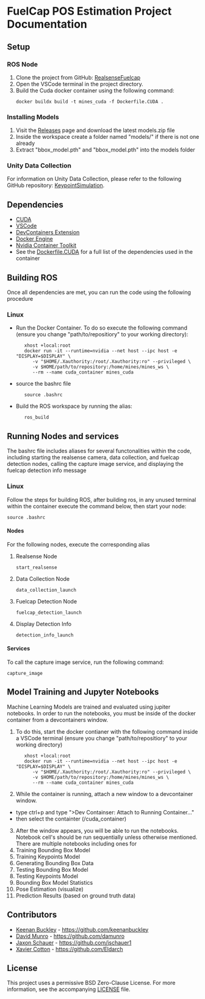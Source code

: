 # FuelCap POS Estimation Project Documentation

## Setup

### ROS Node
1. Clone the project from GitHub: [RealsenseFuelcap](https://github.com/keenanbuckley/RealsenseFuelcap)
2. Open the VSCode terminal in the project directory.
3. Build the Cuda docker container using the following command:
   ```
   docker buildx build -t mines_cuda -f Dockerfile.CUDA .
   ```

### Installing Models
1. Visit the [Releases](https://github.com/keenanbuckley/RealsenseFuelcap/releases) page and download the latest models.zip file
2. Inside the workspace create a folder named "models/" if there is not one already
3. Extract "bbox_model.pth" and "bbox_model.pth" into the models folder

### Unity Data Collection
For information on Unity Data Collection, please refer to the following GitHub repository: [KeypointSimulation](https://github.com/jschauer1/KeypointSimulation).

## Dependencies
- [CUDA](https://developer.nvidia.com/cuda-downloads)
- [VSCode](https://code.visualstudio.com/)
- [DevContainers Extension](https://marketplace.visualstudio.com/items?itemName=ms-vscode-remote.remote-containers)
- [Docker Engine](https://docs.docker.com/engine/)
- [Nvidia Container Toolkit](https://docs.nvidia.com/datacenter/cloud-native/container-toolkit/latest/install-guide.html)
- See the [Dockerfile.CUDA](Dockerfile.CUDA) for a full list of the dependencies used in the container

## Building ROS


Once all dependencies are met, you can run the code using the following procedure

### Linux

- Run the Docker Container. To do so execute the following command (ensure you change "path/to/repositiory" to
your working directory):
   ```
      xhost +local:root 
      docker run -it --runtime=nvidia --net host --ipc host -e "DISPLAY=$DISPLAY" \
         -v "$HOME/.Xauthority:/root/.Xauthority:ro" --privileged \
         -v $HOME/path/to/repository:/home/mines/mines_ws \
         --rm --name cuda_container mines_cuda
   ```
- source the bashrc file
   ```
      source .bashrc
   ```

- Build the ROS workspace by running the alias:
   ```
      ros_build
   ```


## Running Nodes and services
The bashrc file includes aliases for several functonalities within the code, including starting the realsense camera, data collection, and fuelcap detection nodes, calling the capture image service, and displaying the fuelcap detection info message

### Linux
Follow the steps for building ROS, after building ros, in any unused terminal within the container execute the command below, then start your node:
```
source .bashrc
```


#### Nodes
For the following nodes, execute the corresponding alias

1. Realsense Node
   ```
   start_realsense
   ```
2. Data Collection Node
   ```
   data_collection_launch
   ```
3. Fuelcap Detection Node
   ```
   fuelcap_detection_launch
   ```
4. Display Detection Info
   ```
   detection_info_launch
   ```
#### Services
To call the capture image service, run the following command:
```
capture_image
```

## Model Training and Jupyter Notebooks
Machine Learning Models are trained and evaluated using jupiter notebooks. In order to run
the notebooks, you must be inside of the docker container from a devcontainers window. 

1. To do this, start the docker contianer with the following command inside a VSCode terminal (ensure you change "path/to/repositiory" to
your working directory)

   ```
      xhost +local:root 
      docker run -it --runtime=nvidia --net host --ipc host -e "DISPLAY=$DISPLAY" \
         -v "$HOME/.Xauthority:/root/.Xauthority:ro" --privileged \
         -v $HOME/path/to/repository:/home/mines/mines_ws \
         --rm --name cuda_container mines_cuda
   ```
2. While the container is running, attach a new window to a devcontainer window.

- type ctrl+p and type ">Dev Containser: Attach to Running Container..."
- then select the containter (/cuda_container)


3. After the window appears, you will be able to run the notebooks. Notebook cell's should be run sequentially 
unless otherwise mentioned. There are multiple notebooks including ones for 
1. Training Bounding Box Model
2. Training Keypoints Model
3. Generating Bounding Box Data
4. Testing Bounding Box Model
5. Testing Keypoints Model
6. Bounding Box Model Statistics
7. Pose Estimation (visualize)
8. Prediction Results (based on ground truth data)

## Contributors

- [Keenan Buckley](https://github.com/keenanbuckley) - <https://github.com/keenanbuckley>
- [David Munro](https://github.com/damunro) - <https://github.com/damunro>
- [Jaxon Schauer](https://github.com/jschauer1) - <https://github.com/jschauer1>
- [Xavier Cotton](https://github.com/Eldarch) - <https://github.com/Eldarch>

## License

This project uses a permissive BSD Zero-Clause License. For more information, see the accompanying [LICENSE](/LICENSE) file.
